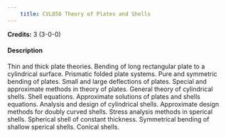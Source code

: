 ```yaml
---
    title: CVL858 Theory of Plates and Shells
---
```

**Credits:** 3 (3-0-0)



#### Description 
Thin and thick plate theories. Bending of long rectangular plate to a cylindrical surface. Prismatic folded plate systems. Pure and symmetric bending of plates. Small and large deflections of plates. Special and approximate methods in theory of plates. General theory of cylindrical shells. Shell equations. Approximate solutions of plates and shells equations. Analysis and design of cylindrical shells. Approximate design methods for doubly curved shells. Stress analysis methods in sperical shells. Spherical shell of constant thickness. Symmetrical bending of shallow sperical shells. Conical shells.